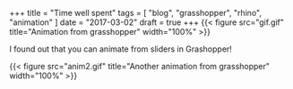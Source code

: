 +++
title = "Time well spent"
tags = [ "blog", "grasshopper", "rhino", "animation" ]
date = "2017-03-02"
draft = true
+++
{{< figure src="gif.gif" title="Animation from grasshopper" width="100%" >}}

I found out that you can animate from sliders in Grashopper!

{{< figure src="anim2.gif" title="Another animation from grasshopper" width="100%" >}}
